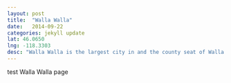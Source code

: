```yaml
---
layout: post
title:  "Walla Walla"
date:   2014-09-22
categories: jekyll update
lat: 46.0650
lng: -118.3303
desc: "Walla Walla is the largest city in and the county seat of Walla Walla County, Washington, United States. The population of the town itself was 31,731 at the 2010 census. The population of Walla Walla and its two suburbs, the town of College Place and unincorporated 'East Walla Walla,' is about 45,000."
---
```


test Walla Walla page
